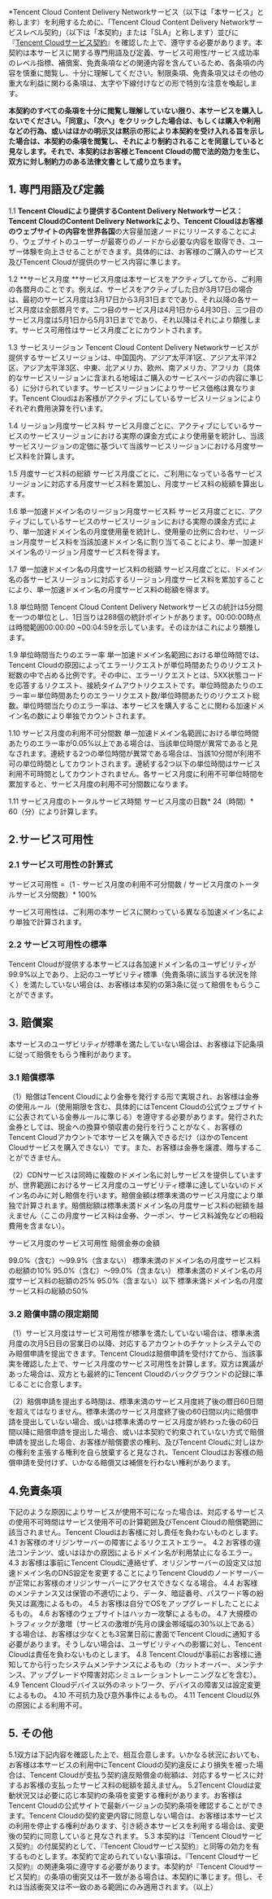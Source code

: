 *Tencent Cloud Content Delivery Networkサービス（以下は「本サービス」と称します）を利用するために、「Tencent Cloud Content Delivery Networkサービスレベル契約」（以下は「本契約」または「SLA」と称します）並びに『[Tencent Cloudサービス契約](https://intl.cloud.tencent.com/document/product/301/9248)』を確認した上で、遵守する必要があります。本契約は本サービスに関する専門用語及び定義、サービス可用性/サービス成功率のレベル指標、補償案、免責条項などの関連内容を含んているため、各条項の内容を慎重に閲覧し、十分に理解してください。制限条項、免責条項又はその他の重大な利益に関わる条項は、太字や下線付けなどの形で特別な注意を喚起します。

**本契約のすべての条項を十分に閲覧し理解していない限り、本サービスを購入しないでください。「同意」、「次へ」をクリックした場合は、もしくは購入や利用などの行為、或いはほかの明示又は黙示の形により本契約を受け入れる旨を示した場合は、本契約の条項を閲覧し、それにより制約されることを同意していると見なします。それで、本契約はお客様とTencent Cloudの間で法的効力を生じ、双方に対し制約力のある法律文書として成り立ちます。**

 ## 1. 専門用語及び定義
1.1 **Tencent Cloudにより提供するContent Delivery Networkサービス：
**Tencent CloudのContent Delivery Networkにより、Tencent Cloudはお客様のウェブサイトの内容を**世界各国**の大容量加速ノードにリリースすることにより、ウェブサイトのユーザーが最寄りのノードから必要な内容を取得でき、ユーザー体験を向上させることができます。具体的には、お客様のご購入のサービス及びTencent Cloudが提供のサービス内容に準じます。


1.2 **サービス月度
**サービス月度は本サービスをアクティブしてから、ご利用の各暦月のことです。例えば、サービスをアクティブした日が3月17日の場合は、最初のサービス月度は3月17日から3月31日までであり、それ以降の各サービス月度は全部暦月です。二つ目のサービス月は4月1日から4月30日、三つ目のサービス月度は5月1日から5月31日までであり、それ以降はそれにより類推します。サービス可用性はサービス月度ごとにカウントされます。


1.3 サービスリージョン
Tencent Cloud Content Delivery Networkサービスが提供するサービスリージョンは、中国国内、アジア太平洋1区、アジア太平洋2区、アジア太平洋3区、中東、北アメリカ、欧州、南アメリカ、アフリカ（具体的なサービスリージョンに含まれる地域はご購入のサービスページの内容に準じる）に分けられています。サービスリージョンによりサービス価格は異なります。Tencent Cloudはお客様がアクティブにしているサービスリージョンによりそれぞれ費用決算を行います。

 1.4 リージョン月度サービス料
サービス月度ごとに、アクティブにしているサービスのサービスリージョンにおける実際の課金方式により使用量を統計し、当該サービスリージョンの定価に基づいて当該サービスリージョンにおける月度サービス料を計算します。

 1.5 月度サービス料の総額
サービス月度ごとに、ご利用になっている各サービスリージョンに対応する月度サービス料を累加し、月度サービス料の総額を算出します。

1.6 単一加速ドメイン名のリージョン月度サービス料
サービス月度ごとに、アクティブにしているサービスのサービスリージョンにおける実際の課金方式により、単一加速ドメイン名の月度使用量を統計し、使用量の比例に合わせ、リージョン月度サービス料を当該加速ドメイン名に割り当てることにより、単一加速ドメイン名のリージョン月度サービス料を得ます。


 1.7 単一加速ドメイン名の月度サービス料の総額
サービス月度ごとに、ドメイン名の各サービスリージョンに対応するリージョン月度サービス料を累加することにより、単一加速ドメイン名の月度サービス料の総額を得ます。

1.8 単位時間
Tencent Cloud Content Delivery Networkサービスの統計は5分間を一つの単位とし、1日当りは288個の統計ポイントがあります。00:00:00時点は時間範囲00:00:00 ~00:04:59を示しています。そのほかはこれにより類推します。




1.9 単位時間当たりのエラー率
単一加速ドメイン名範囲における単位時間では、Tencent Cloudの原因によってエラーリクエストが単位時間あたりのリクエスト総数の中で占める比例です。その中に、エラーリクエストとは、5XX状態コードを応答するリクエスト、接続タイムアウトリクエストです。単位時間あたりのエラー率＝単位時間あたりのエラーリクエスト数/単位時間あたりのリクエスト総数。単位時間当たりのエラー率は、本サービスを購入することに関わる加速ドメイン名の数により単独でカウントされます。


1.10 サービス月度の利用不可分間数
単一加速ドメイン名範囲における単位時間あたりのエラー率が0.05%以上である場合は、当該単位時間が異常であると見なされます。連続する2つの単位時間が異常である場合は、当該10分間が利用不可の単位時間としてカウントされます。連続する2つ以下の単位時間はサービス利用不可時間としてカウントされません。各サービス月度に利用不可単位時間を累加すると、サービス月度の利用不可分間数になります。

1.11 サービス月度のトータルサービス時間
サービス月度の日数* 24（時間）* 60（分）により計算します。


## 2.サービス可用性

### 2.1 サービス可用性の計算式
サービス可用性 =（1 - サービス月度の利用不可分間数 / サービス月度のトータルサービス分間数）* 100%

サービス可用性は、ご利用の本サービスに関わっている異なる加速メイン名により単独で計算されます。


### 2.2 サービス可用性の標準
Tencent Cloudが提供する本サービスは各加速ドメイン名のユーザビリティが99.9%以上であり、上記のユーザビリティ標準（免責条項に該当する状況を除く）を満たしていない場合は、お客様は本契約の第3条に従って賠償をもらうことができます。


## 3. 賠償案
本サービスのユーザビリティが標準を満たしていない場合は、お客様は下記条項に従って賠償をもらう権利があります。


### 3.1 賠償標準

（1）賠償はTencent Cloudにより金券を発行する形で実現され、お客様は金券の使用ルール（使用期限を含む、具体的にはTencent Cloudの公式ウェブサイトに公表されている金券ルールに準じる）を遵守する必要があります。発行された金券としては、現金への換算や領収書の発行を行うことがなく、お客様のTencent Cloudアカウントで本サービスを購入できるだけ（ほかのTencent Cloudサービスを購入できない）です。また、お客様は金券を譲渡、贈与することができません。

（2）CDNサービスは同時に複数のドメイン名に対しサービスを提供していますが、世界範囲におけるサービス月度のユーザビリティ標準に達していないのドメイン名のみに対し賠償を行います。賠償金額は標準未満のサービス月度により単独で計算されます。賠償総額は標準未満ドメイン名の月度サービス料の総額を越えません（ここの月度サービス料は金券、クーポン、サービス料減免などの相殺費用を含まない）。

サービス月度のサービス可用性	賠償金券の金額

99.0%（含む）～99.9%（含まない）	標準未満のドメイン名の月度サービス料の総額の10%
95.0%（含む）～99.0%（含まない）	標準未満のドメイン名の月度サービス料の総額の25%
95.0%（含まない）以下	標準未満ドメイン名の月度サービス料の総額の50%

### 3.2 賠償申請の限定期間


（1）サービス月度はサービス可用性が標準を満たしていない場合は、標準未満月度の次月5日目の営業日の以降、対応するアカウントのチケットシステムでのみ賠償申請を提出できます。Tencent Cloudは賠償申請を受付けてから、当該事実を確認した上で、サービス月度のサービス可用性を計算します。双方は異議があった場合は、双方とも最終的にTencent Cloudのバックグラウンドの記録に準じることに合意します。

（2）賠償申請を提出する時間は、標準未満のサービス月度終了後の暦日60日間を超えてはなりません。標準未満のサービス月度終了後の60日間以内に賠償申請を提出していない場合、或いは標準未満のサービス月度が終わった後の60日間以降に賠償申請を提出した場合、或いは本契約で約束されていない方式で賠償申請を提出した場合、お客様が賠償要求の権利、及びTencent Cloudに対しほかの権利を主張する権利を自ら放棄すると見なされ、Tencent Cloudはお客様の賠償申請を受付けず、いかなる賠償又は補償を行わない権利があります。

## 4.免責条項
下記のような原因によりサービスが使用不可になった場合は、対応するサービスの使用不可時間はサービス使用不可の計算範囲及びTencent Cloudの賠償範囲に該当されません。Tencent Cloudはお客様に対し責任を負わないものとします。
4.1 お客様のオリジンサーバーの障害によるリクエストエラー。
4.2 お客様の違法コンテンツ、或いはほかの原因によるドメイン名が利用禁止になるエラー。
4.3 お客様は事前にTencent Cloudに連絡せず、オリジンサーバーの設定又は加速ドメイン名のDNS設定を変更することによりTencent Cloudのノードサーバーが正常にお客様のオリジンサーバーにアクセスできなくなる場合。
4.4 お客様のメンテナンス又は保管の不適切により、データ、暗証番号、パスワード等の紛失又は漏洩によるもの。
4.5 お客様は自分でOSをアップグレードしたことによるもの。
4.6 お客様のウェブサイトはハッカー攻撃によるもの。
4.7 大規模のトラフィックが激増（サービスの激増が先月の課金帯域幅の30%以上である）する場合は、お客様は少なくとも3営業日前に書面でTencent Cloudに通知する必要があります。そうしない場合は、ユーザビリティへの影響に対し、Tencent Cloudは責任を負わないものとします。
4.8 Tencent Cloudが事前にお客様に通知してから行ったシステムメンテナンスによるもの（カットオーバー、メンテナンス、アップグレードや障害対応シミュレーショントレーニングなどを含む）。
4.9 Tencent Cloudデバイス以外のネットワーク、デバイスの障害又は設定変更によるもの。
4.10 不可抗力及び意外事件によるもの。
4.11 Tencent Cloud以外の原因による利用不可。

## 5. その他
5.1双方は下記内容を確認した上で、相互合意します。いかなる状況においても、お客様は本サービスの利用中にTencent Cloudの契約違反により損失を被った場合は、Tencent Cloudが支払う契約違反賠償金の総額は、対応するサービスに対するお客様の支払ったサービス料の総額を超えません。
5.2Tencent Cloudは変動状況又は必要に応じ本契約の条項を変更する権利があります。お客様はTencent Cloudの公式サイトで最新バージョンの契約条項を確認することができます。Tencent Cloudの契約変更内容に同意しない場合は、お客様は本サービスの利用を停止する権利があります、引き続き本サービスを利用する場合は、変更後の契約に同意していると見なされます。
5.3 本契約は『Tencent Cloudサービス契約』の付属契約として、『Tencent Cloudサービス契約』と同等の効力を有するものとします。本契約で定められていない事項は、『Tencent Cloudサービス契約』の関連条項に遵守する必要があります。本契約が『Tencent Cloudサービス契約』の条項の衝突又は不一致がある場合は、本契約に準じます。但し、それは当該衝突又は不一致のある範囲にのみ適用されます。（以上）
